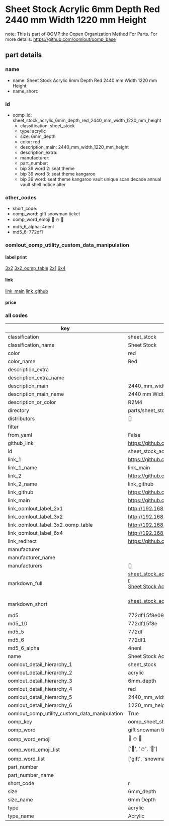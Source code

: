 # Sheet Stock Acrylic 6mm Depth Red 2440 mm Width 1220 mm Height  

note: This is part of OOMP the Oopen Organization Method For Parts. For more details: https://github.com/oomlout/oomp_base

##  part details
  







### name
* name: Sheet Stock Acrylic 6mm Depth Red 2440 mm Width 1220 mm Height
* name_short: 
### id
* oomp_id: sheet_stock_acrylic_6mm_depth_red_2440_mm_width_1220_mm_height
  * classification: sheet_stock
  * type: acrylic
  * size: 6mm_depth
  * color: red
  * description_main: 2440_mm_width_1220_mm_height
  * description_extra: 
  * manufacturer: 
  * part_number: 
  * bip 39 word 2: seat theme
  * bip 39 word 3: seat theme kangaroo
  * bip 39 word: seat theme kangaroo vault unique scan decade annual vault shell notice alter

### other_codes
* short_code: 
* oomp_word: gift snowman ticket
* oomp_word_emoji :gift: :snowman: :ticket:
* md5_6_alpha: 4nenl
* md5_6: 772df1






### oomlout_oomp_utility_custom_data_manipulation
#### label print
[3x2](http://192.168.1.245:1112/?label=oomp%204nenl)
[3x2_oomp_table](http://192.168.1.108:1112/?label=oomp%204nenl)
[2x1](http://192.168.1.242:1112/?label=oomp%204nenl)
[6x4](http://192.168.1.55:1112/?label=oomp%204nenl)    

#### link

[link_main](https://github.com/oomlout/oomlout_oomp_version_1_messy/tree/main/parts/sheet_stock_acrylic_6mm_depth_red_2440_mm_width_1220_mm_height) [link_github](https://github.com/oomlout/oomlout_oomp_version_1_messy/tree/main/parts/sheet_stock_acrylic_6mm_depth_red_2440_mm_width_1220_mm_height)                             

#### price







### all codes 
| key | value |  
| --- | --- |  
| classification | sheet_stock |  
| classification_name | Sheet Stock |  
| color | red |  
| color_name | Red |  
| description_extra |  |  
| description_extra_name |  |  
| description_main | 2440_mm_width_1220_mm_height |  
| description_main_name | 2440 mm Width 1220 mm Height |  
| description_or_color | R2M4 |  
| directory | parts/sheet_stock_acrylic_6mm_depth_red_2440_mm_width_1220_mm_height |  
| distributors | [] |  
| filter |  |  
| from_yaml | False |  
| github_link | https://github.com/oomlout/oomlout_oomp_part_src/tree/main/parts/sheet_stock_acrylic_6mm_depth_red_2440_mm_width_1220_mm_height |  
| id | sheet_stock_acrylic_6mm_depth_red_2440_mm_width_1220_mm_height |  
| link_1 | https://github.com/oomlout/oomlout_oomp_version_1_messy/tree/main/parts/sheet_stock_acrylic_6mm_depth_red_2440_mm_width_1220_mm_height |  
| link_1_name | link_main |  
| link_2 | https://github.com/oomlout/oomlout_oomp_version_1_messy/tree/main/parts/sheet_stock_acrylic_6mm_depth_red_2440_mm_width_1220_mm_height |  
| link_2_name | link_github |  
| link_github | https://github.com/oomlout/oomlout_oomp_version_1_messy/tree/main/parts/sheet_stock_acrylic_6mm_depth_red_2440_mm_width_1220_mm_height |  
| link_main | https://github.com/oomlout/oomlout_oomp_version_1_messy/tree/main/parts/sheet_stock_acrylic_6mm_depth_red_2440_mm_width_1220_mm_height |  
| link_oomlout_label_2x1 | http://192.168.1.242:1112/?label=oomp%204nenl |  
| link_oomlout_label_3x2 | http://192.168.1.245:1112/?label=oomp%204nenl |  
| link_oomlout_label_3x2_oomp_table | http://192.168.1.108:1112/?label=oomp%204nenl |  
| link_oomlout_label_6x4 | http://192.168.1.55:1112/?label=oomp%204nenl |  
| link_redirect | https://github.com/oomlout/oomlout_oomp_version_1_messy/tree/main/parts/sheet_stock_acrylic_6mm_depth_red_2440_mm_width_1220_mm_height |  
| manufacturer |  |  
| manufacturer_name |  |  
| manufacturers | [] |  
| markdown_full | [sheet_stock_acrylic_6mm_depth_red_2440_mm_width_1220_mm_height](none)<br>[r](none)<br>[Sheet Stock Acrylic 6Mm Depth Red 2440 Mm Width 1220 Mm Height](none)<br><br> |  
| markdown_short | [sheet_stock_acrylic_6mm_depth_red_2440_mm_width_1220_mm_height](none)<br><br> |  
| md5 | 772df15f8e09671300f6cf1cf3380612 |  
| md5_10 | 772df15f8e |  
| md5_5 | 772df |  
| md5_6 | 772df1 |  
| md5_6_alpha | 4nenl |  
| name | Sheet Stock Acrylic 6mm Depth Red 2440 mm Width 1220 mm Height |  
| oomlout_detail_hierarchy_1 | sheet_stock |  
| oomlout_detail_hierarchy_2 | acrylic |  
| oomlout_detail_hierarchy_3 | 6mm_depth |  
| oomlout_detail_hierarchy_4 | red |  
| oomlout_detail_hierarchy_5 | 2440_mm_width |  
| oomlout_detail_hierarchy_6 | 1220_mm_height |  
| oomlout_oomp_utility_custom_data_manipulation | True |  
| oomp_key | oomp_sheet_stock_acrylic_6mm_depth_red_2440_mm_width_1220_mm_height |  
| oomp_word | gift snowman ticket |  
| oomp_word_emoji | :gift: :snowman: :ticket: |  
| oomp_word_emoji_list | [':gift:', ':snowman:', ':ticket:'] |  
| oomp_word_list | ['gift', 'snowman', 'ticket'] |  
| part_number |  |  
| part_number_name |  |  
| short_code | r |  
| size | 6mm_depth |  
| size_name | 6mm Depth |  
| type | acrylic |  
| type_name | Acrylic |  

